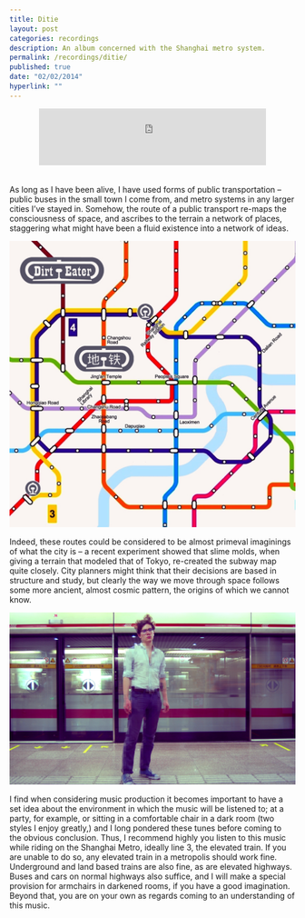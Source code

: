 ```yaml
---
title: Ditie
layout: post
categories: recordings
description: An album concerned with the Shanghai metro system.
permalink: /recordings/ditie/
published: true
date: "02/02/2014"
hyperlink: ""
---
```


<center>
<iframe width="400" height="100" style="position: relative; display: block; width: 400px; height: 100px;" src="http://bandcamp.com/EmbeddedPlayer/v=2/album=1155301959/size=venti/bgcol=FFFFFF/linkcol=4285BB/transparent=true/" allowtransparency="true" frameborder="0"><a href="http://dirteater.dreyerprojects.info/album/ditie">Ditie by Dirt Eater</a></iframe>
</center><br><br>
As long as I have been alive, I have used forms of public transportation – public buses in the small town I come from, and metro systems in any larger cities I’ve stayed in. Somehow, the route of a public transport re-maps the consciousness of space, and ascribes to the terrain a network of places, staggering what might have been a fluid existence into a network of ideas. 

![Ditie album cover](/images/ditie0.jpg)

Indeed, these routes could be considered to be almost primeval imaginings of what the city is – a recent experiment showed that slime molds, when giving a terrain that modeled that of Tokyo, re-created the subway map quite closely. City planners might think that their decisions are based in structure and study, but clearly the way we move through space follows some more ancient, almost cosmic pattern, the origins of which we cannot know. 

![ditie inner](/images/ditie1.jpg)

I find when considering music production it becomes important to have a set idea about the environment in which the music will be listened to; at a party, for example, or sitting in a comfortable chair in a dark room (two styles I enjoy greatly,) and I long pondered these tunes before coming to the obvious conclusion. Thus, I recommend highly you listen to this music while riding on the Shanghai Metro, ideally line 3, the elevated train. If you are unable to do so, any elevated train in a metropolis should work fine. Underground and land based trains are also fine, as are elevated highways. Buses and cars on normal highways also suffice, and I will make a special provision for armchairs in darkened rooms, if you have a good imagination. Beyond that, you are on your own as regards coming to an understanding of this music.
